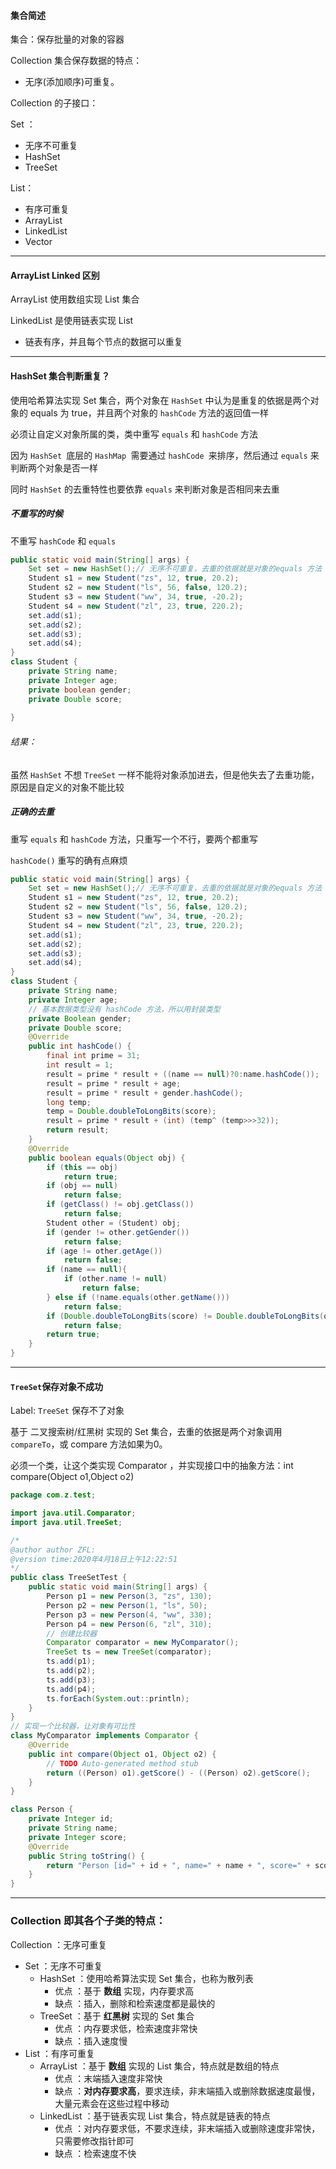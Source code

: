 #### 集合简述

集合：保存批量的对象的容器

Collection 集合保存数据的特点：

* 无序(添加顺序)可重复。

Collection 的子接口：

Set ：

* 无序不可重复
* HashSet
* TreeSet

List：

* 有序可重复
* ArrayList
* LinkedList
* Vector

---

#### ArrayList Linked 区别

ArrayList 使用数组实现 List 集合

LinkedList 是使用链表实现 List 

* 链表有序，并且每个节点的数据可以重复

---

#### HashSet 集合判断重复？

使用哈希算法实现 Set 集合，两个对象在 `HashSet` 中认为是重复的依据是两个对象的 equals 为 true，并且两个对象的 `hashCode` 方法的返回值一样

必须让自定义对象所属的类，类中重写 `equals` 和 `hashCode` 方法

因为 `HashSet `底层的 `HashMap `需要通过 `hashCode `来排序，然后通过 `equals` 来判断两个对象是否一样

同时 `HashSet` 的去重特性也要依靠 `equals` 来判断对象是否相同来去重

##### 不重写的时候

不重写 `hashCode` 和 `equals`

```java
public static void main(String[] args) {
    Set set = new HashSet();// 无序不可重复，去重的依据就是对象的equals 方法
    Student s1 = new Student("zs", 12, true, 20.2);
    Student s2 = new Student("ls", 56, false, 120.2);
    Student s3 = new Student("ww", 34, true, -20.2);
    Student s4 = new Student("zl", 23, true, 220.2);
    set.add(s1);
    set.add(s2);
    set.add(s3);
    set.add(s4);
}
class Student {
    private String name;
    private Integer age;
    private boolean gender;
    private Double score;
  
}
```

###### 结果：

虽然 `HashSet` 不想 `TreeSet` 一样不能将对象添加进去，但是他失去了去重功能，原因是自定义的对象不能比较

##### 正确的去重

重写 `equals` 和 `hashCode` 方法，只重写一个不行，要两个都重写

`hashCode()` 重写的确有点麻烦

```java
public static void main(String[] args) {
    Set set = new HashSet();// 无序不可重复，去重的依据就是对象的equals 方法
    Student s1 = new Student("zs", 12, true, 20.2);
    Student s2 = new Student("ls", 56, false, 120.2);
    Student s3 = new Student("ww", 34, true, -20.2);
    Student s4 = new Student("zl", 23, true, 220.2);
    set.add(s1);
    set.add(s2);
    set.add(s3);
    set.add(s4);
}
class Student {
    private String name;
    private Integer age;
    // 基本数据类型没有 hashCode 方法，所以用封装类型
    private Boolean gender;
    private Double score;
    @Override
    public int hashCode() {
        final int prime = 31;
        int result = 1;
        result = prime * result + ((name == null)?0:name.hashCode());
        result = prime * result + age;
        result = prime * result + gender.hashCode();
		long temp;
        temp = Double.doubleToLongBits(score);
        result = prime * result + (int) (temp^ (temp>>>32));
        return result;
    }
    @Override
    public boolean equals(Object obj) {
        if (this == obj) 
            return true;
        if (obj == null) 
            return false;
        if (getClass() != obj.getClass())
            return false;
        Student other = (Student) obj;
        if (gender != other.getGender())
            return false;
        if (age != other.getAge())
            return false;
        if (name == null){
            if (other.name != null) 
                return false;
        } else if (!name.equals(other.getName()))
            return false;
        if (Double.doubleToLongBits(score) != Double.doubleToLongBits(other.getScore()))
            return false;
        return true;
    }
}
```



---

#### `TreeSet`保存对象不成功

Label: `TreeSet` 保存不了对象

基于 二叉搜索树/红黑树 实现的 Set 集合，去重的依据是两个对象调用 `compareTo`，或 compare 方法如果为0。

必须一个类，让这个类实现 Comparator ，并实现接口中的抽象方法：int compare(Object o1,Object o2)

```java
package com.z.test;

import java.util.Comparator;
import java.util.TreeSet;

/*
@author author ZFL:
@version time:2020年4月18日上午12:22:51
*/
public class TreeSetTest {
	public static void main(String[] args) {
		Person p1 = new Person(3, "zs", 130);
		Person p2 = new Person(1, "ls", 50);
		Person p3 = new Person(4, "ww", 330);
		Person p4 = new Person(6, "zl", 310);
		// 创建比较器
		Comparator comparator = new MyComparator();
		TreeSet ts = new TreeSet(comparator);
		ts.add(p1);
		ts.add(p2);
		ts.add(p3);
		ts.add(p4);
		ts.forEach(System.out::println);
	}
}
// 实现一个比较器，让对象有可比性
class MyComparator implements Comparator {
	@Override
	public int compare(Object o1, Object o2) {
		// TODO Auto-generated method stub
		return ((Person) o1).getScore() - ((Person) o2).getScore();
	}
}

class Person {
	private Integer id;
	private String name;
	private Integer score;
	@Override
	public String toString() {
		return "Person [id=" + id + ", name=" + name + ", score=" + score + "]";
	}
}
```



---

### Collection 即其各个子类的特点：

Collection ：无序可重复

- Set ：无序不可重复
  - HashSet ：使用哈希算法实现 Set 集合，也称为散列表
    - 优点 ：基于 **数组** 实现，内存要求高
    - 缺点 ：插入，删除和检索速度都是最快的
  - TreeSet ：基于 **红黑树** 实现的 Set 集合
    - 优点 ：内存要求低，检索速度非常快
    - 缺点 ：插入速度慢
- List ：有序可重复
  - ArrayList ：基于 **数组** 实现的 List 集合，特点就是数组的特点
    - 优点 ：末端插入速度非常快
    - 缺点 ：**对内存要求高**，要求连续，非末端插入或删除数据速度最慢，大量元素会在这些过程中移动
  - LinkedList ：基于链表实现 List 集合，特点就是链表的特点
    - 优点 ：对内存要求低，不要求连续，非末端插入或删除速度非常快，只需要修改指针即可
    - 缺点 ：检索速度不快